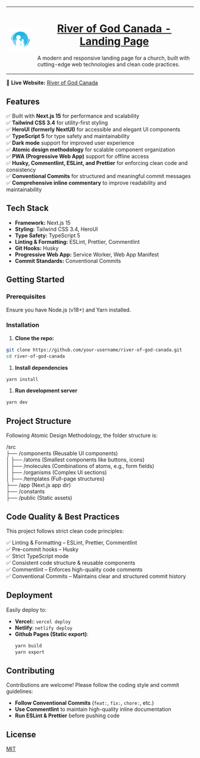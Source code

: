 <table>
  <tr>
    <td align="center"><img src="https://github.com/ericshuk/river-of-god-canada/blob/main/public/icons/windows11/SmallTile.scale-200.png?raw=true" alt="River of God Canada" /></td>
    <td><h1 align="center"><a href="https://riverofgodcanada.ericshuk.dev">River of God Canada - Landing Page</a></h1><p>A modern and responsive landing page for a church, built with cutting-edge web
technologies and clean code practices.</p></td>
  </tr>
</table>




🔗 **Live Website:**
[River of God Canada](https://riverofgodcanada.ericshuk.dev)

## **Features**

✅ Built with **Next.js 15** for performance and scalability  
✅ **Tailwind CSS 3.4** for utility-first styling  
✅ **HeroUI (formerly NextUI)** for accessible and elegant UI components  
✅ **TypeScript 5** for type safety and maintainability  
✅ **Dark mode** support for improved user experience  
✅ **Atomic design methodology** for scalable component organization  
✅ **PWA (Progressive Web App)** support for offline access  
✅ **Husky, Commentlint, ESLint, and Prettier** for enforcing clean code and
consistency  
✅ **Conventional Commits** for structured and meaningful commit messages  
✅ **Comprehensive inline commentary** to improve readability and
maintainability

## **Tech Stack**

- **Framework:** Next.js 15
- **Styling:** Tailwind CSS 3.4, HeroUI
- **Type Safety:** TypeScript 5
- **Linting & Formatting:** ESLint, Prettier, Commentlint
- **Git Hooks:** Husky
- **Progressive Web App:** Service Worker, Web App Manifest
- **Commit Standards:** Conventional Commits

## **Getting Started**

### **Prerequisites**

Ensure you have Node.js (v18+) and Yarn installed.

### **Installation**

1. **Clone the repo:**

```sh
git clone https://github.com/your-username/river-of-god-canada.git
cd river-of-god-canada
```

1. **Install dependencies**

```sh
yarn install
```

1. **Run development server**

```sh
yarn dev
```

## Project Structure

Following Atomic Design Methodology, the folder structure is:

/src  
 ├── /components (Reusable UI components)  
 │ ├── /atoms (Smallest components like buttons, icons)  
 │ ├── /molecules (Combinations of atoms, e.g., form fields)  
 │ ├── /organisms (Complex UI sections)  
 │ ├── /templates (Full-page structures)  
 ├── /app (Next.js app dir)  
 ├── /constants  
 ├── /public (Static assets)

## Code Quality & Best Practices

This project follows strict clean code principles:

✅ Linting & Formatting – ESLint, Prettier, Commentlint  
✅ Pre-commit hooks – Husky  
✅ Strict TypeScript mode  
✅ Consistent code structure & reusable components  
✅ Commentlint – Enforces high-quality code comments  
✅ Conventional Commits – Maintains clear and structured commit history

## **Deployment**

Easily deploy to:

- **Vercel:**: `vercel deploy`
- **Netlify**: `netlify deploy`
- **Github Pages (Static export)**:
  ```sh
  yarn build
  yarn export
  ```

## **Contributing**

Contributions are welcome! Please follow the coding style and commit guidelines:

- **Follow Conventional Commits** (`feat:`, `fix:`, `chore:`, etc.)
- **Use Commentlint** to maintain high-quality inline documentation
- **Run ESLint & Prettier** before pushing code

## License

[MIT](https://choosealicense.com/licenses/mit/)
